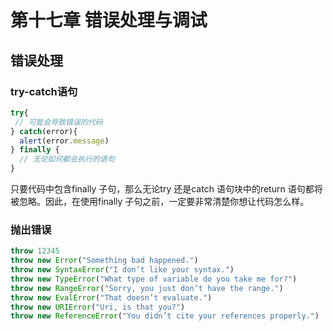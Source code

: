 # 第十七章 错误处理与调试

## 错误处理

### try-catch语句

```js
try{
 // 可能会导致错误的代码
} catch(error){
  alert(error.message)
} finally {
  // 无论如何都会执行的语句
}
```

只要代码中包含finally 子句，那么无论try 还是catch 语句块中的return 语句都将被忽略。因此，在使用finally 子句之前，一定要非常清楚你想让代码怎么样。

### 抛出错误

```js
throw 12345
throw new Error("Something bad happened.")
throw new SyntaxError("I don’t like your syntax.")
throw new TypeError("What type of variable do you take me for?")
throw new RangeError("Sorry, you just don’t have the range.")
throw new EvalError("That doesn’t evaluate.")
throw new URIError("Uri, is that you?")
throw new ReferenceError("You didn’t cite your references properly.")
```
